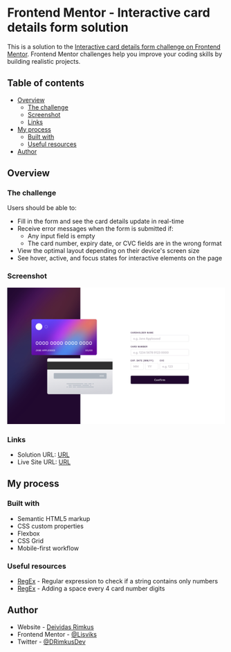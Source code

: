 # Frontend Mentor - Interactive card details form solution

This is a solution to the [Interactive card details form challenge on Frontend Mentor](https://www.frontendmentor.io/challenges/interactive-card-details-form-XpS8cKZDWw). Frontend Mentor challenges help you improve your coding skills by building realistic projects.

## Table of contents

- [Overview](#overview)
  - [The challenge](#the-challenge)
  - [Screenshot](#screenshot)
  - [Links](#links)
- [My process](#my-process)
  - [Built with](#built-with)
  - [Useful resources](#useful-resources)
- [Author](#author)

## Overview

### The challenge

Users should be able to:

- Fill in the form and see the card details update in real-time
- Receive error messages when the form is submitted if:
  - Any input field is empty
  - The card number, expiry date, or CVC fields are in the wrong format
- View the optimal layout depending on their device's screen size
- See hover, active, and focus states for interactive elements on the page

### Screenshot

![](./screenshots/screenshot.png)

### Links

- Solution URL: [URL]()
- Live Site URL: [URL](https://lisviks.github.io/interactive-card-details-form-frontendmentor/)

## My process

### Built with

- Semantic HTML5 markup
- CSS custom properties
- Flexbox
- CSS Grid
- Mobile-first workflow

### Useful resources

- [RegEx](https://stackoverflow.com/a/9011537) - Regular expression to check if a string contains only numbers
- [RegEx](https://stackoverflow.com/a/53427113) - Adding a space every 4 card number digits

## Author

- Website - [Deividas Rimkus](https://github.com/Lisviks)
- Frontend Mentor - [@Lisviks](https://www.frontendmentor.io/profile/Lisviks)
- Twitter - [@DRimkusDev](https://www.twitter.com/DRimkusDev)
